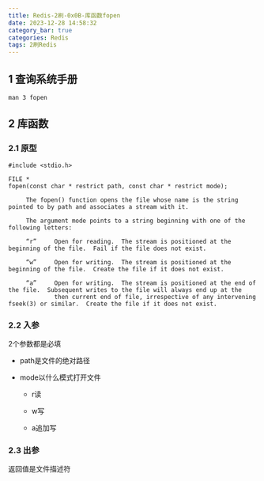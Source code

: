 ```yaml
---
title: Redis-2刷-0x0B-库函数fopen
date: 2023-12-28 14:58:32
category_bar: true
categories: Redis
tags: 2刷Redis
---
```


1 查询系统手册
---

```shell
man 3 fopen
```

2 库函数
---

### 2.1 原型

```shell
#include <stdio.h>

FILE *
fopen(const char * restrict path, const char * restrict mode);
```

```shell
     The fopen() function opens the file whose name is the string pointed to by path and associates a stream with it.

     The argument mode points to a string beginning with one of the following letters:

     “r”     Open for reading.  The stream is positioned at the beginning of the file.  Fail if the file does not exist.

     “w”     Open for writing.  The stream is positioned at the beginning of the file.  Create the file if it does not exist.

     “a”     Open for writing.  The stream is positioned at the end of the file.  Subsequent writes to the file will always end up at the
             then current end of file, irrespective of any intervening fseek(3) or similar.  Create the file if it does not exist.
```

### 2.2 入参

2个参数都是必填

- path是文件的绝对路径

- mode以什么模式打开文件

  - r读

  - w写

  - a追加写

### 2.3 出参

返回值是文件描述符